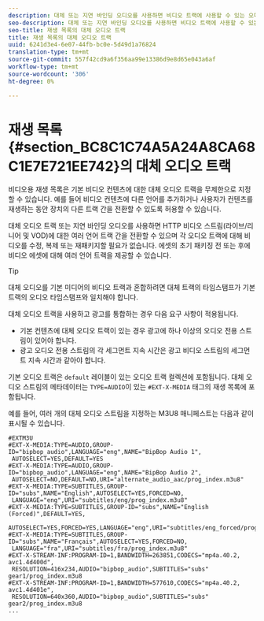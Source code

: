 ```yaml
---
description: 대체 또는 지연 바인딩 오디오를 사용하면 비디오 트랙에 사용할 수 있는 오디오 트랙 간을 전환할 수 있습니다. 이렇게 하면 비디오가 재생될 때 언어 트랙을 선택할 수 있습니다.
seo-description: 대체 또는 지연 바인딩 오디오를 사용하면 비디오 트랙에 사용할 수 있는 오디오 트랙 간을 전환할 수 있습니다. 이렇게 하면 비디오가 재생될 때 언어 트랙을 선택할 수 있습니다.
seo-title: 재생 목록의 대체 오디오 트랙
title: 재생 목록의 대체 오디오 트랙
uuid: 6241d3e4-6e07-44fb-bc0e-5d49d1a76824
translation-type: tm+mt
source-git-commit: 557f42cd9a6f356aa99e13386d9e8d65e043a6af
workflow-type: tm+mt
source-wordcount: '306'
ht-degree: 0%

---
```



# 재생 목록 {#section_BC8C1C74A5A24A8CA68C1E7E721EE742}의 대체 오디오 트랙

비디오용 재생 목록은 기본 비디오 컨텐츠에 대한 대체 오디오 트랙을 무제한으로 지정할 수 있습니다. 예를 들어 비디오 컨텐츠에 다른 언어를 추가하거나 사용자가 컨텐츠를 재생하는 동안 장치의 다른 트랙 간을 전환할 수 있도록 허용할 수 있습니다.

대체 오디오 트랙 또는 지연 바인딩 오디오를 사용하면 HTTP 비디오 스트림(라이브/리니어 및 VOD)에 대한 여러 언어 트랙 간을 전환할 수 있으며 각 오디오 트랙에 대해 비디오를 수정, 복제 또는 재패키지할 필요가 없습니다. 에셋의 초기 패키징 전 또는 후에 비디오 에셋에 대해 여러 언어 트랙을 제공할 수 있습니다.

>[!TIP]
>
>대체 오디오를 기본 미디어의 비디오 트랙과 혼합하려면 대체 트랙의 타임스탬프가 기본 트랙의 오디오 타임스탬프와 일치해야 합니다.

대체 오디오 트랙을 사용하고 광고를 통합하는 경우 다음 요구 사항이 적용됩니다.

* 기본 컨텐츠에 대체 오디오 트랙이 있는 경우 광고에 하나 이상의 오디오 전용 스트림이 있어야 합니다.
* 광고 오디오 전용 스트림의 각 세그먼트 지속 시간은 광고 비디오 스트림의 세그먼트 지속 시간과 같아야 합니다.

기본 오디오 트랙은 `default` 레이블이 있는 오디오 트랙 컬렉션에 포함됩니다. 대체 오디오 스트림의 메타데이터는 `TYPE=AUDIO`이 있는 `#EXT-X-MEDIA` 태그의 재생 목록에 포함됩니다.

예를 들어, 여러 개의 대체 오디오 스트림을 지정하는 M3U8 매니페스트는 다음과 같이 표시될 수 있습니다.

```
#EXTM3U 
#EXT-X-MEDIA:TYPE=AUDIO,GROUP-ID="bipbop_audio",LANGUAGE="eng",NAME="BipBop Audio 1", 
 AUTOSELECT=YES,DEFAULT=YES 
#EXT-X-MEDIA:TYPE=AUDIO,GROUP-ID="bipbop_audio",LANGUAGE="eng",NAME="BipBop Audio 2", 
 AUTOSELECT=NO,DEFAULT=NO,URI="alternate_audio_aac/prog_index.m3u8" 
#EXT-X-MEDIA:TYPE=SUBTITLES,GROUP-ID="subs",NAME="English",AUTOSELECT=YES,FORCED=NO, 
 LANGUAGE="eng",URI="subtitles/eng/prog_index.m3u8" 
#EXT-X-MEDIA:TYPE=SUBTITLES,GROUP-ID="subs",NAME="English (Forced)",DEFAULT=YES, 
 AUTOSELECT=YES,FORCED=YES,LANGUAGE="eng",URI="subtitles/eng_forced/prog_index.m3u8" 
#EXT-X-MEDIA:TYPE=SUBTITLES,GROUP-ID="subs",NAME="Français",AUTOSELECT=YES,FORCED=NO, 
 LANGUAGE="fra",URI="subtitles/fra/prog_index.m3u8" 
#EXT-X-STREAM-INF:PROGRAM-ID=1,BANDWIDTH=263851,CODECS="mp4a.40.2, avc1.4d400d", 
 RESOLUTION=416x234,AUDIO="bipbop_audio",SUBTITLES="subs"  
gear1/prog_index.m3u8 
#EXT-X-STREAM-INF:PROGRAM-ID=1,BANDWIDTH=577610,CODECS="mp4a.40.2, avc1.4d401e", 
 RESOLUTION=640x360,AUDIO="bipbop_audio",SUBTITLES="subs" 
gear2/prog_index.m3u8 
... 
```
